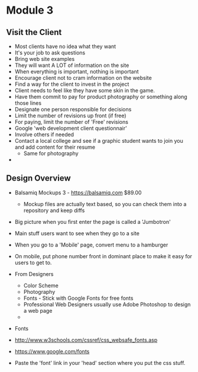 # Module 3

## Visit the Client 
* Most clients have no idea what they want
* It's your job to ask questions 
* Bring web site examples
* They will want A LOT of information on the site
* When everything is important, nothing is important
* Encourage client not to cram information on the website
* Find a way for the client to invest in the project 
* Client needs to feel like they have some skin in the game.  
* Have them commit to pay for product photography or something along those lines 
* Designate one person responsible for decisions
* Limit the number of revisions up front (if free) 
* For paying, limit the number of 'Free' revisions 
* Google 'web development client questionnair' 
* Involve others if needed 
* Contact a local college and see if a graphic student wants to join you and add content for their resume
  * Same for photography
* 

## Design Overview 
* Balsamiq Mockups 3 - https://balsamiq.com  $89.00
  * Mockup files are actually text based, so you can check them into a repository and keep diffs 
* Big picture when you first enter the page is called a 'Jumbotron' 
* Main stuff users want to see when they go to a site
* When you go to a 'Mobile' page, convert menu to a hamburger
* On mobile, put phone number front in dominant place to make it easy for users to get to. 

* From Designers
  * Color Scheme 
  * Photography
  * Fonts - Stick with Google Fonts for free fonts 
  * Professional Web Designers usually use Adobe Photoshop to design a web page 
  * 
  
* Fonts 
* http://www.w3schools.com/cssref/css_websafe_fonts.asp
* https://www.google.com/fonts
* Paste the 'font' link in your 'head' section where you put the css stuff. 

  
